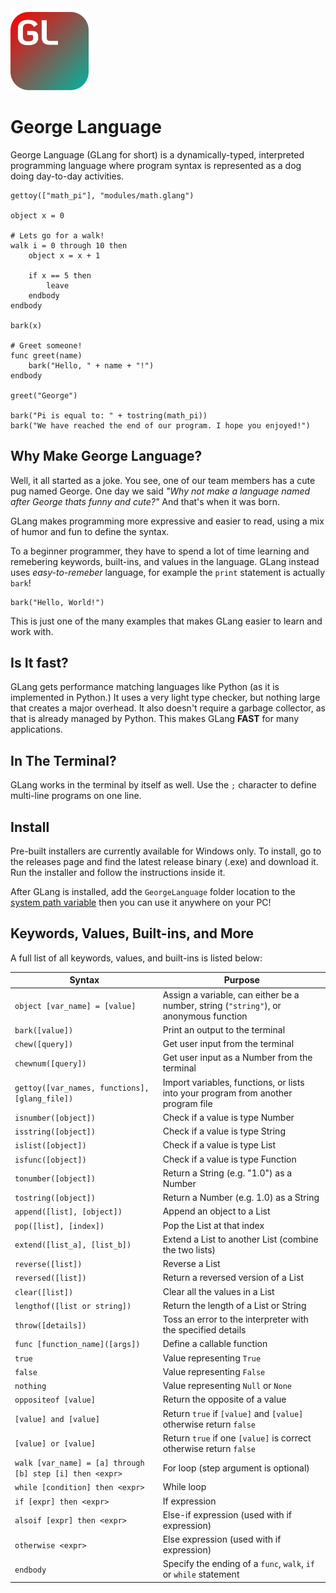 <img src="resources/icons/george_language_icon.svg" width="125">

# George Language
George Language (GLang for short) is a dynamically-typed, interpreted programming language where program syntax is 
represented as a dog doing day-to-day activities.

```
gettoy(["math_pi"], "modules/math.glang")

object x = 0

# Lets go for a walk!
walk i = 0 through 10 then
    object x = x + 1

    if x == 5 then
        leave
    endbody
endbody

bark(x)

# Greet someone!
func greet(name)
    bark("Hello, " + name + "!")
endbody

greet("George")

bark("Pi is equal to: " + tostring(math_pi))
bark("We have reached the end of our program. I hope you enjoyed!")
```

## Why Make George Language?
Well, it all started as a joke. You see, one of our team members has a cute pug named George. One day we said 
_"Why not make a language named after George thats funny and cute?"_ And that's when it was born.

GLang makes programming more expressive and easier to read, using a mix of humor and fun to define the syntax.

To a beginner programmer, they have to spend a lot of time learning and remebering keywords, built-ins, and values in the language. GLang instead uses _easy-to-remeber_ language, for example the `print` statement is actually `bark`!

```
bark("Hello, World!")
```

This is just one of the many examples that makes GLang easier to learn and work with.

## Is It fast?
GLang gets performance matching languages like Python (as it is implemented in Python.) 
It uses a very light type checker, but nothing large that creates a major overhead. It also 
doesn't require a garbage collector, as that is already managed by Python. This makes GLang
**FAST** for many applications.

## In The Terminal?
GLang works in the terminal by itself as well. Use the `;` character to define multi-line programs
on one line.

## Install
Pre-built installers are currently available for Windows only. To install, go to the releases page and find 
the latest release binary (.exe) and download it. Run the installer and follow the instructions inside it.

After GLang is installed, add the `GeorgeLanguage` folder location to the 
[system path variable](https://superuser.com/questions/1861276/how-to-set-a-folder-to-the-path-environment-variable-in-windows-11)
then you can use it anywhere on your PC!

## Keywords, Values, Built-ins, and More
A full list of all keywords, values, and built-ins is listed below:

| Syntax                                                   | Purpose                                                                               |
|----------------------------------------------------------|---------------------------------------------------------------------------------------|
| `object [var_name] = [value]`                            | Assign a variable, can either be a number, string (`"string"`), or anonymous function |
| `bark([value])`                                          | Print an output to the terminal                                                       |
| `chew([query])`                                          | Get user input from the terminal                                                      |
| `chewnum([query])`                                       | Get user input as a Number from the terminal                                          |
| `gettoy([var_names, functions], [glang_file])`           | Import variables, functions, or lists into your program from another program file     |
| `isnumber([object])`                                     | Check if a value is type Number                                                       |
| `isstring([object])`                                     | Check if a value is type String                                                       |
| `islist([object])`                                       | Check if a value is type List                                                         |
| `isfunc([object])`                                       | Check if a value is type Function                                                     |
| `tonumber([object])`                                     | Return a String (e.g. "1.0") as a Number                                              |
| `tostring([object])`                                     | Return a Number (e.g. 1.0) as a String                                                |
| `append([list], [object])`                               | Append an object to a List                                                            |
| `pop([list], [index])`                                   | Pop the List at that index                                                            |
| `extend([list_a], [list_b])`                             | Extend a List to another List (combine the two lists)                                 |
| `reverse([list])`                                        | Reverse a List                                                                        |
| `reversed([list])`                                       | Return a reversed version of a List                                                   |
| `clear([list])`                                          | Clear all the values in a List                                                        |
| `lengthof([list or string])`                             | Return the length of a List or String                                                 |
| `throw([details])`                                       | Toss an error to the interpreter with the specified details                           |
| `func [function_name]([args])`                           | Define a callable function                                                            |
| `true`                                                   | Value representing `True`                                                             |
| `false`                                                  | Value representing `False`                                                            |
| `nothing`                                                | Value representing `Null` or `None`                                                   |
| `oppositeof [value]`                                     | Return the opposite of a value                                                        |
| `[value] and [value]`                                    | Return `true` if `[value]` and `[value]` otherwise return `false`                     |
| `[value] or [value]`                                     | Return `true` if one `[value]` is correct otherwise return `false`                    |
| `walk [var_name] = [a] through [b] step [i] then <expr>` | For loop (step argument is optional)                                                  |
| `while [condition] then <expr>`                          | While loop                                                                            |
| `if [expr] then <expr>`                                  | If expression                                                                         |
| `alsoif [expr] then <expr>`                              | Else-if expression (used with if expression)                                          |
| `otherwise <expr>`                                       | Else expression (used with if expression)                                             |
| `endbody`                                                | Specify the ending of a `func`, `walk`, `if` or `while` statement                     |
